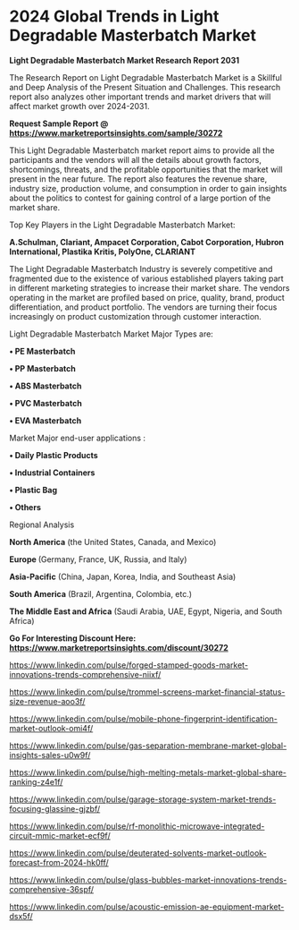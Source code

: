 # 2024 Global Trends in Light Degradable Masterbatch Market

<strong>Light Degradable Masterbatch Market Research Report 2031</strong>

The Research Report on Light Degradable Masterbatch Market is a Skillful and Deep Analysis of the Present Situation and Challenges. This research report also analyzes other important trends and market drivers that will affect market growth over 2024-2031.

<strong>Request Sample Report @ <a href=https://www.marketreportsinsights.com/sample/30272>https://www.marketreportsinsights.com/sample/30272</a></strong>

This Light Degradable Masterbatch market report aims to provide all the participants and the vendors will all the details about growth factors, shortcomings, threats, and the profitable opportunities that the market will present in the near future. The report also features the revenue share, industry size, production volume, and consumption in order to gain insights about the politics to contest for gaining control of a large portion of the market share.

Top Key Players in the Light Degradable Masterbatch Market:

<strong>A.Schulman, Clariant, Ampacet Corporation, Cabot Corporation, Hubron International, Plastika Kritis, PolyOne, CLARIANT</strong>

The Light Degradable Masterbatch Industry is severely competitive and fragmented due to the existence of various established players taking part in different marketing strategies to increase their market share. The vendors operating in the market are profiled based on price, quality, brand, product differentiation, and product portfolio. The vendors are turning their focus increasingly on product customization through customer interaction.

Light Degradable Masterbatch Market Major Types are:

<strong>• PE Masterbatch

• PP Masterbatch

• ABS Masterbatch

• PVC Masterbatch

• EVA Masterbatch</strong>

Market Major end-user applications :

<strong>• Daily Plastic Products

• Industrial Containers

• Plastic Bag

• Others</strong>

Regional Analysis

</u><strong><b>North America</b></strong> (the United States, Canada, and Mexico)

<strong><b>Europe </b></strong>(Germany, France, UK, Russia, and Italy)

<strong><b>Asia-Pacific</b></strong> (China, Japan, Korea, India, and Southeast Asia)

<strong><b>South America</b></strong> (Brazil, Argentina, Colombia, etc.)

<strong><b>The Middle East and Africa</b></strong> (Saudi Arabia, UAE, Egypt, Nigeria, and South Africa)

<strong>Go For Interesting Discount Here: <a href=https://www.marketreportsinsights.com/discount/30272>https://www.marketreportsinsights.com/discount/30272</a></strong>

<a href=https://www.linkedin.com/pulse/forged-stamped-goods-market-innovations-trends-comprehensive-niixf/>https://www.linkedin.com/pulse/forged-stamped-goods-market-innovations-trends-comprehensive-niixf/</a>

<a href=https://www.linkedin.com/pulse/trommel-screens-market-financial-status-size-revenue-aoo3f/>https://www.linkedin.com/pulse/trommel-screens-market-financial-status-size-revenue-aoo3f/</a>

<a href=https://www.linkedin.com/pulse/mobile-phone-fingerprint-identification-market-outlook-omi4f/>https://www.linkedin.com/pulse/mobile-phone-fingerprint-identification-market-outlook-omi4f/</a>

<a href=https://www.linkedin.com/pulse/gas-separation-membrane-market-global-insights-sales-u0w9f/>https://www.linkedin.com/pulse/gas-separation-membrane-market-global-insights-sales-u0w9f/</a>

<a href=https://www.linkedin.com/pulse/high-melting-metals-market-global-share-ranking-z4e1f/>https://www.linkedin.com/pulse/high-melting-metals-market-global-share-ranking-z4e1f/</a>

<a href=https://www.linkedin.com/pulse/garage-storage-system-market-trends-focusing-glassine-gjzbf/>https://www.linkedin.com/pulse/garage-storage-system-market-trends-focusing-glassine-gjzbf/</a>

<a href=https://www.linkedin.com/pulse/rf-monolithic-microwave-integrated-circuit-mmic-market-ecf9f/>https://www.linkedin.com/pulse/rf-monolithic-microwave-integrated-circuit-mmic-market-ecf9f/</a>

<a href=https://www.linkedin.com/pulse/deuterated-solvents-market-outlook-forecast-from-2024-hk0ff/>https://www.linkedin.com/pulse/deuterated-solvents-market-outlook-forecast-from-2024-hk0ff/</a>

<a href=https://www.linkedin.com/pulse/glass-bubbles-market-innovations-trends-comprehensive-36spf/>https://www.linkedin.com/pulse/glass-bubbles-market-innovations-trends-comprehensive-36spf/</a>

<a href=https://www.linkedin.com/pulse/acoustic-emission-ae-equipment-market-dsx5f/>https://www.linkedin.com/pulse/acoustic-emission-ae-equipment-market-dsx5f/</a>
